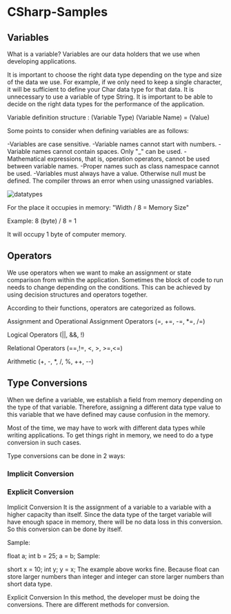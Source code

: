 # CSharp-Samples

## Variables

What is a variable?
Variables are our data holders that we use when developing applications.

It is important to choose the right data type depending on the type and size of the data we use. For example, if we only need to keep a single character, it will be sufficient to define your Char data type for that data. It is unnecessary to use a variable of type String. It is important to be able to decide on the right data types for the performance of the application.

Variable definition structure : (Variable Type) (Variable Name) = (Value)

Some points to consider when defining variables are as follows:

-Variables are case sensitive.
-Variable names cannot start with numbers.
-Variable names cannot contain spaces. Only "_" can be used.
-Mathematical expressions, that is, operation operators, cannot be used between variable names.
-Proper names such as class namespace cannot be used.
-Variables must always have a value. Otherwise null must be defined. The compiler throws an error when using unassigned variables.

![datatypes](https://user-images.githubusercontent.com/78081616/188669669-11fa70ec-347e-4abd-8aa7-6c8636643cd7.png)

For the place it occupies in memory: "Width / 8 = Memory Size"

Example: 8 (byte) / 8 = 1

It will occupy 1 byte of computer memory.

## Operators

We use operators when we want to make an assignment or state comparison from within the application. Sometimes the block of code to run needs to change depending on the conditions. This can be achieved by using decision structures and operators together.

According to their functions, operators are categorized as follows.

Assignment and Operational Assignment Operators (=, +=, -=, *=, /=)

Logical Operators (||, &&, !)

Relational Operators (==,!=, <, >, >=,<=)

Arithmetic (+, -, *, /, %, ++, --)

## Type Conversions
When we define a variable, we establish a field from memory depending on the type of that variable. Therefore, assigning a different data type value to this variable that we have defined may cause confusion in the memory.

Most of the time, we may have to work with different data types while writing applications. To get things right in memory, we need to do a type conversion in such cases.

Type conversions can be done in 2 ways:

### Implicit Conversion
### Explicit Conversion

Implicit Conversion
It is the assignment of a variable to a variable with a higher capacity than itself. Since the data type of the target variable will have enough space in memory, there will be no data loss in this conversion. So this conversion can be done by itself.

Sample:

float a; int b = 25; a = b;
Sample:

short x = 10; int y; y = x;
The example above works fine. Because float can store larger numbers than integer and integer can store larger numbers than short data type.

Explicit Conversion
In this method, the developer must be doing the conversions. There are different methods for conversion.
